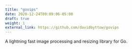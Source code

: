 ```yaml
---
title: "govips"
date: 2020-12-24T09:09:06-05:00
draft: true
weight: 1
external_link: https://github.com/davidbyttow/govips
---
```


A lightning fast image processing and resizing library for Go.
